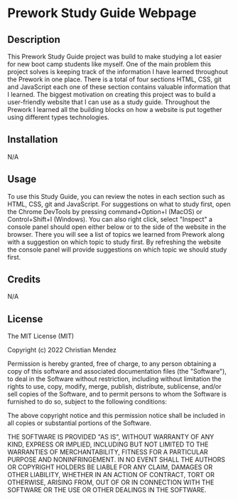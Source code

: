 
# Prework Study Guide Webpage

## Description

This Prework Study Guide project was build to make studying a lot easier for new boot camp students like myself. One of the main problem this project solves is keeping track of the information I have learned throughout the Prework in one place. There is a total of four sections HTML, CSS, git and JavaScript each one of these section contains valuable information that I learned. The biggest motivation on creating this project was to build a user-friendly website that I can use as a study guide. Throughout the Prework I learned all the building blocks on how a website is put together using different types technologies. 


## Installation
N/A

## Usage

To use this Study Guide, you can review the notes in each section such as HTML, CSS, git and JavaScript. For suggestions on what to study first, open the Chrome DevTools by pressing command+Option+I (MacOS) or Control+Shift+I (Windows). You can also right click, select "Inspect" a console panel should open either below or to the side of the website in the browser. There you will see a list of topics we learned from Prework along with a suggestion on which topic to study first. By refreshing the website the console panel will provide suggestions on which topic we should study first. 


## Credits
N/A

## License

The MIT License (MIT)

Copyright (c) 2022 Christian Mendez

Permission is hereby granted, free of charge, to any person obtaining a copy of this software and associated documentation files (the "Software"), to deal in the Software without restriction, including without limitation the rights to use, copy, modify, merge, publish, distribute, sublicense, and/or sell copies of the Software, and to permit persons to whom the Software is furnished to do so, subject to the following conditions:

The above copyright notice and this permission notice shall be included in all copies or substantial portions of the Software.

THE SOFTWARE IS PROVIDED "AS IS", WITHOUT WARRANTY OF ANY KIND, EXPRESS OR IMPLIED, INCLUDING BUT NOT LIMITED TO THE WARRANTIES OF MERCHANTABILITY, FITNESS FOR A PARTICULAR PURPOSE AND NONINFRINGEMENT. IN NO EVENT SHALL THE AUTHORS OR COPYRIGHT HOLDERS BE LIABLE FOR ANY CLAIM, DAMAGES OR OTHER LIABILITY, WHETHER IN AN ACTION OF CONTRACT, TORT OR OTHERWISE, ARISING FROM, OUT OF OR IN CONNECTION WITH THE SOFTWARE OR THE USE OR OTHER DEALINGS IN THE SOFTWARE.

